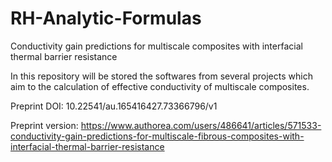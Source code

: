# RH-Analytic-Formulas
Conductivity gain predictions for multiscale composites with interfacial thermal barrier resistance

In this repository will be stored the softwares from several projects which aim to the calculation of effective conductivity of multiscale composites.

Preprint DOI: 10.22541/au.165416427.73366796/v1

Preprint version: https://www.authorea.com/users/486641/articles/571533-conductivity-gain-predictions-for-multiscale-fibrous-composites-with-interfacial-thermal-barrier-resistance
